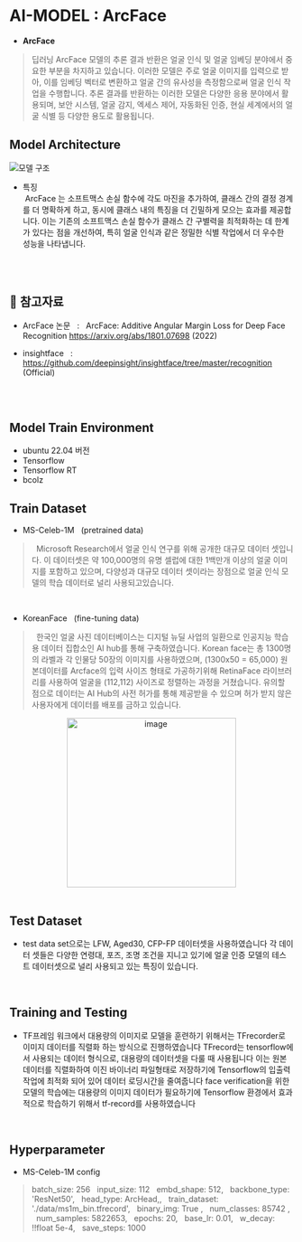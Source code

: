 # AI-MODEL : ArcFace
- **ArcFace** 
>딥러닝 ArcFace 모델의 추론 결과 반환은 얼굴 인식 및 얼굴 임베딩 분야에서 중요한 부분을 차지하고 있습니다. 이러한 모델은 주로 얼굴 이미지를 입력으로 받아, 이를 임베딩 벡터로 변환하고 얼굴 간의 유사성을 측정함으로써 얼굴 인식 작업을 수행합니다. 추론 결과를 반환하는 이러한 모델은 다양한 응용 분야에서 활용되며, 보안 시스템, 얼굴 감지, 엑세스 제어, 자동화된 인증, 현실 세계에서의 얼굴 식별 등 다양한 용도로 활용됩니다.

## **Model Architecture**
![모델 구조](https://github.com/BITSdrive/AI-MODEL/assets/126750984/4cc09397-6911-4a6f-ada5-0db7d07422d7)

 - 특징 <br/>
    &nbsp;ArcFace 는 소프트맥스 손실 함수에 각도 마진을 추가하여, 클래스 간의 결정 경계를 더 명확하게 하고, 
    동시에 클래스 내의 특징을 더 긴밀하게 모으는 효과를 제공합니다. 이는 기존의 소프트맥스 손실 함수가 클래스 간 구별력을 최적화하는 데 한계가 있다는 점을 개선하여, 
    특히 얼굴 인식과 같은 정밀한 식별 작업에서 더 우수한 성능을 나타냅니다.
<br/>
<br/>

## 📖 참고자료

- ArcFace 논문 &nbsp; : &nbsp; ArcFace: Additive Angular Margin Loss for Deep Face Recognition https://arxiv.org/abs/1801.07698  (2022)

- insightface &nbsp; : &nbsp;  https://github.com/deepinsight/insightface/tree/master/recognition (Official)

<br/>
<br/>

## Model Train Environment

- ubuntu 22.04 버전
- Tensorflow
- Tensorflow RT
- bcolz



## Train Dataset
- MS-Celeb-1M  &nbsp; (pretrained data)
> &nbsp; Microsoft Research에서 얼굴 인식 연구를 위해 공개한 대규모 데이터 셋입니다.
이 데이터셋은 약 100,000명의 유명 셀럽에 대한 1백만개 이상의 얼굴 이미지를 포함하고 있으며, 다양성과 대규모 데이터 셋이라는 
장점으로 얼굴 인식 모델의 학습 데이터로 널리 사용되고있습니다.

<br/>

- KoreanFace &nbsp;  (fine-tuning data)
> &nbsp; 한국인 얼굴 사진 데이터베이스는 디지털 뉴딜 사업의 일환으로 인공지능 학습용 데이터 집합소인 AI hub를 통해 구축하였습니다.
Korean face는 총 1300명의 라벨과 각 인물당 50장의 이미지를 사용하였으며, (1300x50 = 65,000)
원본데이터를 Arcface의 입력 사이즈 형태로 가공하기위해 RetinaFace 라이브러리를 사용하여 얼굴을 (112,112) 사이즈로 정렬하는 과정을 거쳤습니다.
유의할 점으로 데이터는 AI Hub의 사전 허가를 통해 제공받을 수 있으며 허가 받지 않은 사용자에게 데이터를 배포를 금하고 있습니다.


<div style="text-align:center">
<img width="300" alt="image" src="https://github.com/BITSdrive/AI-MODEL/assets/126750984/a71ce01d-73dd-4b5b-bb3a-60de17b8412f">
</div>

<br/>

## Test Dataset
- test data set으로는 LFW, Aged30, CFP-FP 데이터셋을 사용하였습니다
각 데이터 셋들은 다양한 연령대, 포즈, 조명 조건을 지니고 있기에 얼굴 인증 모델의 테스트 데이터셋으로 널리 사용되고 있는 특징이 있습니다.

<br/>

##  Training and Testing
- TF프레임 워크에서 대용량의 이미지로 모델을 훈련하기 위해서는 TFrecorder로 이미지 데이터를 직렬화 하는 방식으로 진행하였습니다
TFrecord는 tensorflow에서 사용되는 데이터 형식으로, 대용량의 데이터셋을 다룰 때 사용됩니다
이는 원본 데이터를 직렬화하여 이진 바이너리 파일형태로 저장하기에 Tensorflow의 입출력 작업에 최적화 되어 있어 데이터 로딩시간을 줄여줍니다
face verification을 위한 모델의 학습에는 대용량의 이미지 데이터가 필요하기에 Tensorflow 환경에서 효과적으로 학습하기 위해서 tf-record를 사용하였습니다


<br/>

## Hyperparameter
- MS-Celeb-1M config &nbsp;
>batch_size: 256 &nbsp;
input_size: 112 &nbsp;
embd_shape: 512, &nbsp;
backbone_type: 'ResNet50', &nbsp;
head_type: ArcHead,, &nbsp;
train_dataset: './data/ms1m_bin.tfrecord', &nbsp;
binary_img: True , &nbsp;
num_classes: 85742 , &nbsp;
num_samples: 5822653, &nbsp;
epochs: 20, &nbsp;
base_lr: 0.01, &nbsp;
w_decay: !!float 5e-4, &nbsp;
save_steps: 1000 &nbsp;
